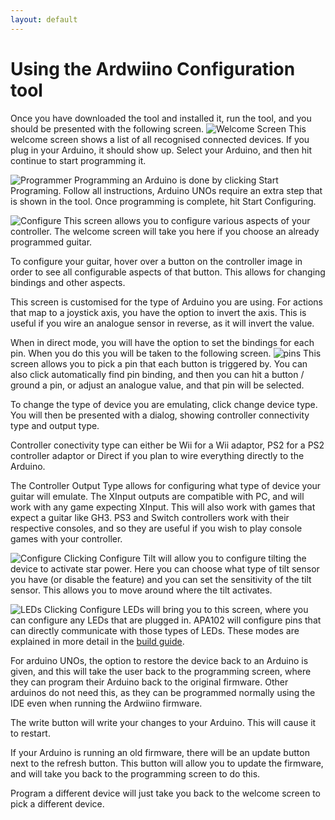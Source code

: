 ```yaml
---
layout: default
---
```


# Using the Ardwiino Configuration tool

Once you have downloaded the tool and installed it, run the tool, and you should be presented with the following screen.
![Welcome Screen](screenshots/main.png)
This welcome screen shows a list of all recognised connected devices. If you plug in your Arduino, it should show up. Select your Arduino, and then hit continue to start programming it.

![Programmer](screenshots/programmer.png)
Programming an Arduino is done by clicking Start Programing. Follow all instructions, Arduino UNOs require an extra step that is shown in the tool. Once programming is complete, hit Start Configuring.

![Configure](screenshots/config.png)
This screen allows you to configure various aspects of your controller. The welcome screen will take you here if you choose an already programmed guitar. 

To configure your guitar, hover over a button on the controller image in order to see all configurable aspects of that button. This allows for changing bindings and other aspects.

This screen is customised for the type of Arduino you are using. For actions that map to a joystick axis, you have the option to invert the axis. This is useful if you wire an analogue sensor in reverse, as it will invert the value.

When in direct mode, you will have the option to set the bindings for each pin. When you do this you will be taken to the following screen.
![pins](screenshots/uno-pin.png)
This screen allows you to pick a pin that each button is triggered by. You can also click automatically find pin binding, and then you can hit a button / ground a pin, or adjust an analogue value, and that pin will be selected.

To change the type of device you are emulating, click change device type. You will then be presented with a dialog, showing controller connectivity type and output type.

Controller conectivity type can either be Wii for a Wii adaptor, PS2 for a PS2 controller adaptor or Direct if you plan to wire everything directly to the Arduino. 

The Controller Output Type allows for configuring what type of device your guitar will emulate. The XInput outputs are compatible with PC, and will work with any game expecting XInput. This will also work with games that expect a guitar like GH3. PS3 and Switch controllers work with their respective consoles, and so they are useful if you wish to play console games with your controller.


![Configure](screenshots/tilt.png)
Clicking Configure Tilt will allow you to configure tilting the device to activate star power. Here you can choose what type of tilt sensor you have (or disable the feature) and you can set the sensitivity of the tilt sensor. This allows you to move around where the tilt activates.

![LEDs](screenshots/leds.png)
Clicking Configure LEDs will bring you to this screen, where you can configure any LEDs that are plugged in. APA102 will configure pins that can directly communicate with those types of LEDs. These modes are explained in more detail in the [build guide](./build-guide.html).

For arduino UNOs, the option to restore the device back to an Arduino is given, and this will take the user back to the programming screen, where they can program their Arduino back to the original firmware. Other arduinos do not need this, as they can be programmed normally using the IDE even when running the Ardwiino firmware.

The write button will write your changes to your Arduino. This will cause it to restart.

If your Arduino is running an old firmware, there will be an update button next to the refresh button. This button will allow you to update the firmware, and will take you back to the programming screen to do this.

Program a different device will just take you back to the welcome screen to pick a different device.

